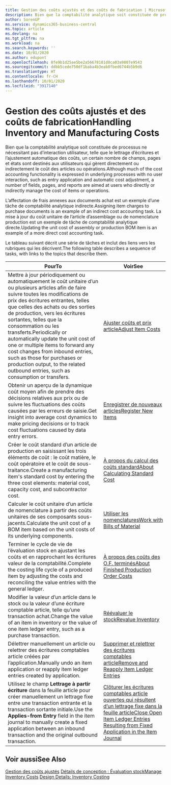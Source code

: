 ```yaml
---
title: Gestion des coûts ajustés et des coûts de fabrication | Microsoft Docs
description: Bien que la comptabilité analytique soit constituée de processus ne nécessitant pas d’interaction utilisateur, telle que le lettrage d’écritures et l’ajustement automatique des coûts, un certain nombre de champs, pages et états sont destinés aux utilisateurs qui gèrent directement ou indirectement le coût des articles ou opérations.
author: SorenGP
ms.service: dynamics365-business-central
ms.topic: article
ms.devlang: na
ms.tgt_pltfrm: na
ms.workload: na
ms.search.keywords: ''
ms.date: 10/01/2020
ms.author: edupont
ms.openlocfilehash: 8fe9b1d25ae5be2a56678181d8ca03a9807e9543
ms.sourcegitcommit: ddbb5cede750df1baba4b3eab8fbed6744b5b9d6
ms.translationtype: HT
ms.contentlocale: fr-CH
ms.lasthandoff: 10/01/2020
ms.locfileid: "3917140"
---
```

# <a name="handling-inventory-and-manufacturing-costs"></a><span data-ttu-id="b9301-103">Gestion des coûts ajustés et des coûts de fabrication</span><span class="sxs-lookup"><span data-stu-id="b9301-103">Handling Inventory and Manufacturing Costs</span></span>
<span data-ttu-id="b9301-104">Bien que la comptabilité analytique soit constituée de processus ne nécessitant pas d’interaction utilisateur, telle que le lettrage d’écritures et l’ajustement automatique des coûts, un certain nombre de champs, pages et états sont destinés aux utilisateurs qui gèrent directement ou indirectement le coût des articles ou opérations.</span><span class="sxs-lookup"><span data-stu-id="b9301-104">Although much of the cost accounting functionality is expressed in underlying processes with no user interaction, such as entry application and automatic cost adjustment, a number of fields, pages, and reports are aimed at users who directly or indirectly manage the cost of items or operations.</span></span>  

 <span data-ttu-id="b9301-105">L’affectation de frais annexes aux documents achat est un exemple d’une tâche de comptabilité analytique indirecte.</span><span class="sxs-lookup"><span data-stu-id="b9301-105">Assigning item charges to purchase documents is an example of an indirect cost accounting task.</span></span> <span data-ttu-id="b9301-106">La mise à jour du coût unitaire de l’article d’assemblage ou de nomenclature production est un exemple de tâche de comptabilité analytique directe.</span><span class="sxs-lookup"><span data-stu-id="b9301-106">Updating the unit cost of assembly or production BOM item is an example of a more direct cost accounting task.</span></span>  

 <span data-ttu-id="b9301-107">Le tableau suivant décrit une série de tâches et inclut des liens vers les rubriques qui les décrivent.</span><span class="sxs-lookup"><span data-stu-id="b9301-107">The following table describes a sequence of tasks, with links to the topics that describe them.</span></span>   

|<span data-ttu-id="b9301-108">**Pour**</span><span class="sxs-lookup"><span data-stu-id="b9301-108">**To**</span></span>|<span data-ttu-id="b9301-109">**Voir**</span><span class="sxs-lookup"><span data-stu-id="b9301-109">**See**</span></span>|  
|------------|-------------|  
|<span data-ttu-id="b9301-110">Mettre à jour périodiquement ou automatiquement le coût unitaire d’un ou plusieurs articles afin de faire suivre toutes les modifications de prix des écritures entrantes, telles que celles des achats ou des sorties de production, vers les écritures sortantes, telles que la consommation ou les transferts.</span><span class="sxs-lookup"><span data-stu-id="b9301-110">Periodically or automatically update the unit cost of one or multiple items to forward any cost changes from inbound entries, such as those for purchases or production output, to the related outbound entries, such as consumption or transfers.</span></span>|[<span data-ttu-id="b9301-111">Ajuster coûts et prix article</span><span class="sxs-lookup"><span data-stu-id="b9301-111">Adjust Item Costs</span></span>](inventory-how-adjust-item-costs.md)|  
|<span data-ttu-id="b9301-112">Obtenir un aperçu de la dynamique coût moyen afin de prendre des décisions relatives aux prix ou de suivre les fluctuations des coûts causées par les erreurs de saisie.</span><span class="sxs-lookup"><span data-stu-id="b9301-112">Get insight into average cost dynamics to make pricing decisions or to track cost fluctuations caused by data entry errors.</span></span>|[<span data-ttu-id="b9301-113">Enregistrer de nouveaux articles</span><span class="sxs-lookup"><span data-stu-id="b9301-113">Register New Items</span></span>](inventory-how-register-new-items.md)|  
|<span data-ttu-id="b9301-114">Créer le coût standard d’un article de production en saisissant les trois éléments de coût : le coût matière, le coût opératoire et le coût de sous-traitance.</span><span class="sxs-lookup"><span data-stu-id="b9301-114">Create a manufacturing item's standard cost by entering the three cost elements: material cost, capacity cost, and subcontractor cost.</span></span>|[<span data-ttu-id="b9301-115">À propos du calcul des coûts standard</span><span class="sxs-lookup"><span data-stu-id="b9301-115">About Calculating Standard Cost</span></span>](finance-about-calculating-standard-cost.md)|  
|<span data-ttu-id="b9301-116">Calculer le coût unitaire d’un article de nomenclature à partir des coûts unitaires de ses composants sous-jacents.</span><span class="sxs-lookup"><span data-stu-id="b9301-116">Calculate the unit cost of a BOM item based on the unit costs of its underlying components.</span></span>|[<span data-ttu-id="b9301-117">Utiliser les nomenclatures</span><span class="sxs-lookup"><span data-stu-id="b9301-117">Work with Bills of Material</span></span>](inventory-how-work-BOMs.md)|  
|<span data-ttu-id="b9301-118">Terminer le cycle de vie de l’évaluation stock en ajustant les coûts et en rapprochant les écritures valeur de la comptabilité.</span><span class="sxs-lookup"><span data-stu-id="b9301-118">Complete the costing life cycle of a produced item by adjusting the costs and reconciling the value entries with the general ledger.</span></span>|[<span data-ttu-id="b9301-119">À propos des coûts des O.F. terminés</span><span class="sxs-lookup"><span data-stu-id="b9301-119">About Finished Production Order Costs</span></span>](finance-about-finished-production-order-costs.md)|  
|<span data-ttu-id="b9301-120">Modifier la valeur d’un article dans le stock ou la valeur d’une écriture comptable article, telle qu’une transaction achat.</span><span class="sxs-lookup"><span data-stu-id="b9301-120">Change the value of an item in inventory or the value of one item ledger entry, such as a purchase transaction.</span></span>|[<span data-ttu-id="b9301-121">Réévaluer le stock</span><span class="sxs-lookup"><span data-stu-id="b9301-121">Revalue Inventory</span></span>](inventory-how-revalue-inventory.md)|
|<span data-ttu-id="b9301-122">Délettrer manuellement un article ou relettrer des écritures comptables article créées par l’application.</span><span class="sxs-lookup"><span data-stu-id="b9301-122">Manually undo an item application or reapply item ledger entries created by application.</span></span>|[<span data-ttu-id="b9301-123">Supprimer et relettrer des écritures comptables article</span><span class="sxs-lookup"><span data-stu-id="b9301-123">Remove and Reapply Item Ledger Entries</span></span>](finance-how-to-remove-and-reapply-item-entries.md)|  
|<span data-ttu-id="b9301-124">Utilisez le champ **Lettrage à partir écriture** dans la feuille article pour créer manuellement un lettrage fixe entre une transaction entrante et la transaction sortante initiale.</span><span class="sxs-lookup"><span data-stu-id="b9301-124">Use the **Applies-from Entry** field in the item journal to manually create a fixed application between an inbound transaction and the original outbound transaction.</span></span>|[<span data-ttu-id="b9301-125">Clôturer les écritures comptables article ouvertes qui résultent d’un lettrage fixe dans la feuille article</span><span class="sxs-lookup"><span data-stu-id="b9301-125">Close Open Item Ledger Entries Resulting from Fixed Application in the Item Journal</span></span>](finance-how-to-close-open-item-ledger-entries-resulting-from-fixed-application-in-the-item-journal.md)|  

## <a name="see-also"></a><span data-ttu-id="b9301-126">Voir aussi</span><span class="sxs-lookup"><span data-stu-id="b9301-126">See Also</span></span>  
<span data-ttu-id="b9301-127">[Gestion des coûts ajustés](finance-manage-inventory-costs.md)
[Détails de conception : Évaluation stock](design-details-inventory-costing.md)</span><span class="sxs-lookup"><span data-stu-id="b9301-127">[Manage Inventory Costs](finance-manage-inventory-costs.md)
[Design Details: Inventory Costing](design-details-inventory-costing.md)</span></span>
